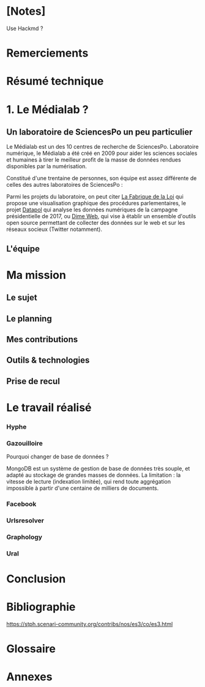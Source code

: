 # [Notes]

Use Hackmd ?

# Remerciements



# Résumé technique

# 1. Le Médialab ?

## Un laboratoire de SciencesPo un peu particulier

Le Médialab est un des 10 centres de recherche de SciencesPo. Laboratoire numérique, le Médialab a été créé en 2009 pour aider les sciences sociales et 
humaines à tirer le meilleur profit de la masse de données rendues 
disponibles par la numérisation.

Constitué d'une trentaine de personnes, son équipe est assez différente de celles des autres laboratoires de SciencesPo :

Parmi les projets du laboratoire, on peut citer [La Fabrique de la Loi](https://www.lafabriquedelaloi.fr) qui propose une visualisation graphique des procédures parlementaires, le projet [Datapol](https://medialab.github.io/datapol/app/#!/) qui analyse les données numériques de la campagne présidentielle de 2017, ou [Dime Web](https://dime-shs.sciencespo.fr/instruments/dime-web/), qui vise à établir un ensemble d'outils open source permettant de collecter des données sur le web et sur les réseaux socieux (Twitter notamment).



## L'équipe



# Ma mission

## Le sujet

## Le planning

## Mes contributions

## Outils & technologies

## Prise de recul



# Le travail réalisé

### Hyphe

### Gazouilloire

Pourquoi changer de base de données ?

MongoDB est un système de gestion de base de données très souple, et adapté au stockage de grandes masses de données. La limitation : la vitesse de lecture (indexation limitée), qui rend toute aggrégation impossible à partir d'une centaine de milliers de documents.

### Facebook

### Urlsresolver

### Graphology

### Ural



# Conclusion



# Bibliographie

https://stph.scenari-community.org/contribs/nos/es3/co/es3.html 

# Glossaire

<div style="page-break-after: always;"></div>

# Annexes

